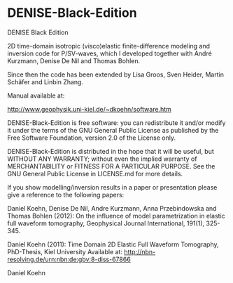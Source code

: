 # DENISE-Black-Edition
DENISE Black Edition

2D time-domain isotropic (visco)elastic finite-difference modeling and inversion code for P/SV-waves, which I developed together with André Kurzmann, Denise De Nil and Thomas Bohlen.

Since then the code has been extended by Lisa Groos, Sven Heider, Martin Schäfer and Linbin Zhang.

Manual available at:

http://www.geophysik.uni-kiel.de/~dkoehn/software.htm

DENISE-Black-Edition is free software: you can redistribute it and/or modify it under the terms of the GNU General Public License as published by the Free Software Foundation, version 2.0 of the License only.

DENISE-Black-Edition is distributed in the hope that it will be useful, but WITHOUT ANY WARRANTY; without even the implied warranty of MERCHANTABILITY or FITNESS FOR A PARTICULAR PURPOSE. See the GNU General Public License in LICENSE.md for more details.

If you show modelling/inversion results in a paper or presentation please 
give a reference to the following papers:

Daniel Koehn, Denise De Nil, Andre Kurzmann, Anna Przebindowska and Thomas Bohlen (2012): 
On the influence of model parametrization in elastic full waveform tomography, 
Geophysical Journal International, 191(1), 325-345.

Daniel Koehn (2011): Time Domain 2D Elastic Full Waveform Tomography, PhD-Thesis, Kiel University
Available at: http://nbn-resolving.de/urn:nbn:de:gbv:8-diss-67866 

Daniel Koehn
